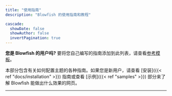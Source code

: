 ```yaml
---
title: "使用指南"
description: "Blowfish 的使用指南和教程"

cascade:
  showDate: false
  showAuthor: false
  invertPagination: true
---
```




**您是 Blowfish 的用户吗?** 要将您自己编写的指南添加到此列表，请查看[参考模板](/guides/template/)。

本部分包含有关如何配置主题的各种指南。如果您是新用户，请查看 [安装]({{< ref "docs/installation" >}}) 指南或查看 [示例]({{< ref "samples" >}}) 部分来了解 Blowfish 能做出什么效果的网页。

---
